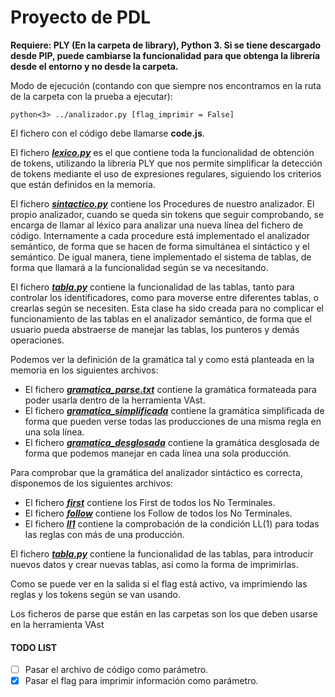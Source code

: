 # Proyecto de PDL

__Requiere: PLY (En la carpeta de library), Python 3. Si se tiene descargado desde PIP, puede cambiarse la funcionalidad__
__para que obtenga la librería desde el entorno y no desde la carpeta.__

Modo de ejecución (contando con que siempre nos encontramos en la ruta de la carpeta con la prueba a ejecutar):

    python<3> ../analizador.py [flag_imprimir = False]
    
El fichero con el código debe llamarse __code.js__.

El fichero [___lexico.py___](https://github.com/jorgebodega/PDL/blob/master/lexico.py) es el que contiene toda la 
funcionalidad de obtención de tokens, utilizando la librería PLY que nos permite simplificar la detección de tokens
mediante el uso de expresiones regulares, siguiendo los criterios que están definidos en la memoria.

El fichero [___sintactico.py___](https://github.com/jorgebodega/PDL/blob/master/sintactico.py) contiene los Procedures 
de nuestro analizador. El propio analizador, cuando se queda sin tokens que seguir comprobando, se encarga de llamar al
léxico para analizar una nueva línea del fichero de código. Internamente a cada procedure está implementado el analizador
semántico, de forma que se hacen de forma simultánea el sintáctico y el semántico. De igual manera, tiene implementado el
sistema de tablas, de forma que llamará a la funcionalidad según se va necesitando.

El fichero [___tabla.py___](https://github.com/jorgebodega/PDL/blob/master/tabla.py) contiene la funcionalidad de las tablas,
tanto para controlar los identificadores, como para moverse entre diferentes tablas, o crearlas según se necesiten.
Esta clase ha sido creada para no complicar el funcionamiento de las tablas en el analizador semántico, de forma que el
usuario pueda abstraerse de manejar las tablas, los punteros y demás operaciones.

Podemos ver la definición de la gramática tal y como está planteada en la memoria en los siguientes archivos:

- El fichero [___gramatica_parse.txt___](https://github.com/jorgebodega/PDL/blob/master/gramatica_parse.txt)
contiene la gramática formateada para poder usarla dentro de la herramienta VAst.
- El fichero [___gramatica_simplificada___](https://github.com/jorgebodega/PDL/blob/master/gramatica_simplificada)
contiene la gramática simplificada de forma que pueden verse todas las producciones de una misma regla en una sola línea.
-  El fichero [___gramatica_desglosada___](https://github.com/jorgebodega/PDL/blob/master/gramatica_desglosada)
contiene la gramática desglosada de forma que podemos manejar en cada línea una sola producción.

Para comprobar que la gramática del analizador sintáctico es correcta, disponemos de los siguientes archivos:

- El fichero [___first___](https://github.com/jorgebodega/PDL/blob/master/first)
contiene los First de todos los No Terminales.
- El fichero [___follow___](https://github.com/jorgebodega/PDL/blob/master/follow)
contiene los Follow de todos los No Terminales.
- El fichero [___ll1___](https://github.com/jorgebodega/PDL/blob/master/ll1)
contiene la comprobación de la condición LL(1) para todas las reglas con más de una producción.

El fichero [___tabla.py___](https://github.com/jorgebodega/PDL/blob/master/tabla.py)
contiene la funcionalidad de las tablas, para introducir nuevos datos y crear nuevas tablas, así como la forma de imprimirlas.

Como se puede ver en la salida si el flag está activo, va imprimiendo las reglas y los tokens según se van usando.

Los ficheros de parse que están en las carpetas son los que deben usarse en la herramienta VAst

#### TODO LIST
- [ ] Pasar el archivo de código como parámetro.
- [X] Pasar el flag para imprimir información como parámetro.
